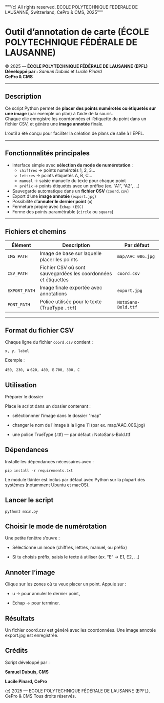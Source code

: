 """(c) All rights reserved. ECOLE POLYTECHNIQUE FEDERALE DE LAUSANNE, Switzerland, CePro & CMS, 2025"""

# Outil d’annotation de carte (ÉCOLE POLYTECHNIQUE FÉDÉRALE DE LAUSANNE)

© 2025 — **ÉCOLE POLYTECHNIQUE FÉDÉRALE DE LAUSANNE (EPFL)**  
**Développé par :** *Samuel Dubuis* et *Lucile Pinard*  
**CePro & CMS**

---

## Description

Ce script Python permet de **placer des points numérotés ou étiquetés sur une image** (par exemple un plan) à l’aide de la souris.  
Chaque clic enregistre les coordonnées et l’étiquette du point dans un fichier CSV, et génère une **image annotée** finale.

L’outil a été conçu pour faciliter la création de plans de salle à l'EPFL.

---

## Fonctionnalités principales

- Interface simple avec **sélection du mode de numérotation** :
  - `chiffres` → points numérotés 1, 2, 3…
  - `lettres` → points étiquetés A, B, C…
  - `manuel` → saisie manuelle du texte pour chaque point
  - `préfix` → points étiquetés avec un préfixe (ex. “A1”, “A2”, …)
- Sauvegarde automatique dans un **fichier CSV** (`coord.csv`)
- Export d’une **image annotée** (`export.jpg`)
- Possibilité d’**annuler le dernier point** (`u`)
- Fermeture propre avec `Échap (ESC)`
- Forme des points paramétrable (`circle` ou `square`)

---

## Fichiers et chemins

| Élément | Description | Par défaut |
|----------|--------------|-------------|
| `IMG_PATH` | Image de base sur laquelle placer les points | `map/AAC_006.jpg` |
| `CSV_PATH` | Fichier CSV où sont sauvegardées les coordonnées et étiquettes | `coord.csv` |
| `EXPORT_PATH` | Image finale exportée avec annotations | `export.jpg` |
| `FONT_PATH` | Police utilisée pour le texte (TrueType `.ttf`) | `NotoSans-Bold.ttf` |

---

## Format du fichier CSV

Chaque ligne du fichier `coord.csv` contient :  


`x, y, label`


Exemple :

`450, 230, A`
`620, 480, B`
`700, 300, C`

## Utilisation
Préparer le dossier

Place le script dans un dossier contenant :

- séléctionnner l'image dans le dossier "map"

- changer le nom de l'image à la ligne 11 (par ex. map/AAC_006.jpg)

- une police TrueType (.ttf) — par défaut : NotoSans-Bold.ttf

## Dépendances

Installe les dépendances nécessaires avec :

`pip install -r requirements.txt`

 Le module tkinter est inclus par défaut avec Python sur la plupart des systèmes (notamment Ubuntu et macOS).

## Lancer le script
`python3 main.py`

## Choisir le mode de numérotation

Une petite fenêtre s’ouvre :

- Sélectionne un mode (chiffres, lettres, manuel, ou préfix)

- Si tu choisis préfix, saisis le texte à utiliser (ex. “E” → E1, E2, …)

## Annoter l’image

Clique sur les zones où tu veux placer un point.
Appuie sur :

- u → pour annuler le dernier point,

- Échap → pour terminer.

## Résultats

Un fichier coord.csv est généré avec les coordonnées.
Une image annotée export.jpg est enregistrée.


## Crédits

Script développé par :

**Samuel Dubuis, CMS**

**Lucile Pinard, CePro**

(c) 2025 — ECOLE POLYTECHNIQUE FÉDÉRALE DE LAUSANNE (EPFL), CePro & CMS
Tous droits réservés.
